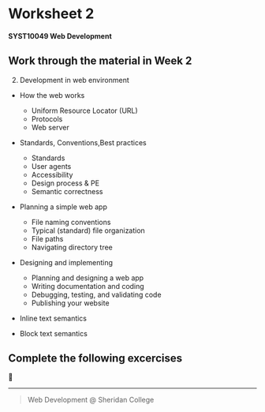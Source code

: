 # Worksheet 2
#### SYST10049 Web Development

## Work through the material in Week 2

2. Development in web environment
  - How the web works
    - Uniform Resource Locator (URL)
    - Protocols
    - Web server
  - Standards, Conventions,Best practices
    - Standards
    - User agents
    - Accessibility
    - Design process & PE
    - Semantic correctness
  - Planning a simple web app
    - File naming conventions
    - Typical (standard) file organization
    - File paths
    - Navigating directory tree
  - Designing and implementing
    - Planning and designing a web app
    - Writing documentation and coding
    - Debugging, testing, and validating code
    - Publishing your website
    
- Inline text semantics
- Block text semantics

## Complete the following excercises

:construction:







---

> Web Development @ Sheridan College
